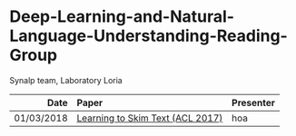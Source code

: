 # Deep-Learning-and-Natural-Language-Understanding-Reading-Group
Synalp team, Laboratory Loria


|Date |     Paper        | Presenter           |
|-------------:|:-------------|:-------------|
| 01/03/2018 | [Learning to Skim Text (ACL 2017)](https://arxiv.org/abs/1704.06877) | hoa |
